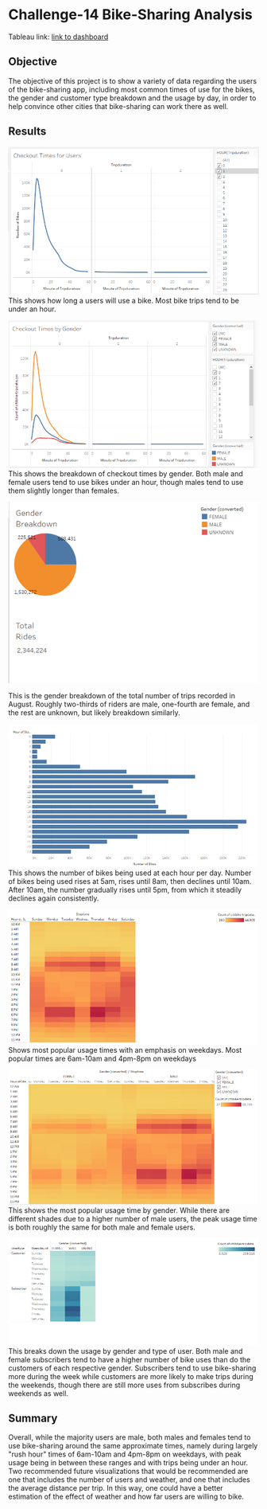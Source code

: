 # Challenge-14 Bike-Sharing Analysis

Tableau link:
[link to dashboard](https://public.tableau.com/app/profile/alexander.ramos3311/viz/Challenge-14/Summary?publish=yes)

## Objective
The objective of this project is to show a variety of data regarding the users of the bike-sharing app, including most common times of use for the bikes, the gender and customer type breakdown and the usage by day, in order to help convince other cities that bike-sharing can work there as well.

## Results

![This is an image](https://github.com/sandmanN7/Challenge-14/blob/main/Images/User%20Checkout%20Times.png)
This shows how long a users will use a bike. Most bike trips tend to be under an hour.

![This is an image](https://github.com/sandmanN7/Challenge-14/blob/main/Images/Gender%20Checkout%20Times.png)
This shows the breakdown of checkout times by gender. Both male and female users tend to use bikes under an hour, though males tend to use them slightly longer than females.


![This is an image](https://github.com/sandmanN7/Challenge-14/blob/main/Images/Trips%20Breakdown.png)

This is the gender breakdown of the total number of trips recorded in August. Roughly two-thirds of riders are male, one-fourth are female, and the rest are unknown, but likely breakdown similarly. 

![This is an image](https://github.com/sandmanN7/Challenge-14/blob/main/Images/August%20Peak%20Hours.png)
This shows the number of bikes being used at each hour per day. Number of bikes being used rises at 5am, rises until 8am, then declines until 10am. After 10am, the number gradually rises until 5pm, from which it steadily declines again consistently.

![This is an image](https://github.com/sandmanN7/Challenge-14/blob/main/Images/User%20Trips%20by%20Weekday%20per%20Hour.png)
Shows most popular usage times with an emphasis on weekdays. Most popular times are 6am-10am and 4pm-8pm on weekdays

![This is an image](https://github.com/sandmanN7/Challenge-14/blob/main/Images/Gender%20Trips%20by%20Day%20(Hour).png)
This shows the most popular usage time by gender. While there are different shades due to a higher number of male users, the peak usage time is both roughly the same for both male and female users.

![This is an image](https://github.com/sandmanN7/Challenge-14/blob/main/Images/Gender%20Trips%20by%20Day.png)
This breaks down the usage by gender and type of user. Both male and female subscribers tend to have a higher number of bike uses than do the customers of each respective gender. Subscribers tend to use bike-sharing more during the week while customers are more likely to make trips during the weekends, though there are still more uses from subscribes during weekends as well.

## Summary
Overall, while the majority users are male, both males and females tend to use bike-sharing around the same approximate times, namely during largely "rush hour" times of 6am-10am and 4pm-8pm on weekdays, with peak usage being in between these ranges and with trips being under an hour. Two recommended future visualizations that would be recommended are one that includes the number of users and weather, and one that includes the average distance per trip. In this way, one could have a better estimation of the effect of weather and how far users are willing to bike.
